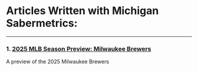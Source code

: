# Articles Written with Michigan Sabermetrics:

---

### 1. [2025 MLB Season Preview: Milwaukee Brewers](https://msabr.com/2025/03/27/2025-mlb-season-preview-milwaukee-brewers)
A preview of the 2025 Milwaukee Brewers
